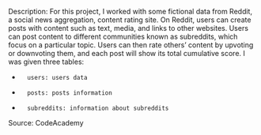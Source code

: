 Description: 
For this project, I worked with some fictional data from Reddit, a social news aggregation, content rating site. On Reddit, users can create posts with content such as text, media, and links to other websites. Users can post content to different communities known as subreddits, which focus on a particular topic. Users can then rate others’ content by upvoting or downvoting them, and each post will show its total cumulative score.
I was given three tables:
* 		users: users data
* 		posts: posts information
* 		subreddits: information about subreddits

Source: CodeAcademy 

